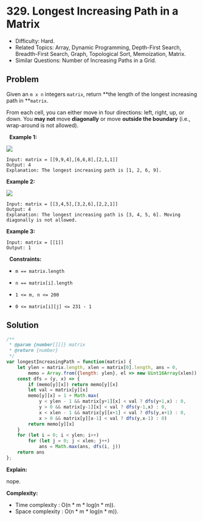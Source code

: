 # 329. Longest Increasing Path in a Matrix

- Difficulty: Hard.
- Related Topics: Array, Dynamic Programming, Depth-First Search, Breadth-First Search, Graph, Topological Sort, Memoization, Matrix.
- Similar Questions: Number of Increasing Paths in a Grid.

## Problem

Given an ```m x n``` integers ```matrix```, return **the length of the longest increasing path in **```matrix```.

From each cell, you can either move in four directions: left, right, up, or down. You **may not** move **diagonally** or move **outside the boundary** (i.e., wrap-around is not allowed).

 
**Example 1:**

![](https://assets.leetcode.com/uploads/2021/01/05/grid1.jpg)

```
Input: matrix = [[9,9,4],[6,6,8],[2,1,1]]
Output: 4
Explanation: The longest increasing path is [1, 2, 6, 9].
```

**Example 2:**

![](https://assets.leetcode.com/uploads/2021/01/27/tmp-grid.jpg)

```
Input: matrix = [[3,4,5],[3,2,6],[2,2,1]]
Output: 4
Explanation: The longest increasing path is [3, 4, 5, 6]. Moving diagonally is not allowed.
```

**Example 3:**

```
Input: matrix = [[1]]
Output: 1
```

 
**Constraints:**


	
- ```m == matrix.length```
	
- ```n == matrix[i].length```
	
- ```1 <= m, n <= 200```
	
- ```0 <= matrix[i][j] <= 231 - 1```



## Solution

```javascript
/**
 * @param {number[][]} matrix
 * @return {number}
 */
var longestIncreasingPath = function(matrix) {
    let ylen = matrix.length, xlen = matrix[0].length, ans = 0,
        memo = Array.from({length: ylen}, el => new Uint16Array(xlen))
    const dfs = (y, x) => {
        if (memo[y][x]) return memo[y][x]
        let val = matrix[y][x]
        memo[y][x] = 1 + Math.max(
            y < ylen - 1 && matrix[y+1][x] < val ? dfs(y+1,x) : 0,
            y > 0 && matrix[y-1][x] < val ? dfs(y-1,x) : 0,
            x < xlen - 1 && matrix[y][x+1] < val ? dfs(y,x+1) : 0,
            x > 0 && matrix[y][x-1] < val ? dfs(y,x-1) : 0)
        return memo[y][x]
    }
    for (let i = 0; i < ylen; i++)
        for (let j = 0; j < xlen; j++)
            ans = Math.max(ans, dfs(i, j))
    return ans
};
```

**Explain:**

nope.

**Complexity:**

* Time complexity : O(n * m * log(n * m)).
* Space complexity : O(n * m * log(n * m)).
